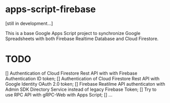 # apps-script-firebase

[still in development...]

This is a base Google Apps Script project to synchronize Google Spreadsheets with both Firebase Realtime Database and Cloud Firestore.

# TODO
[] Authentication of Cloud Firestore Rest API with with Firebase Authentication ID token;
[] Authentication of Cloud Firestore Rest API with Google Identity OAuth 2.0 token;
[] Firebase Reatilme API authenticaton with Admin SDK Directory Service instead of legacy Firebase Token;
[] Try to use RPC API with gRPC-Web with Apps Script;
[] ...


